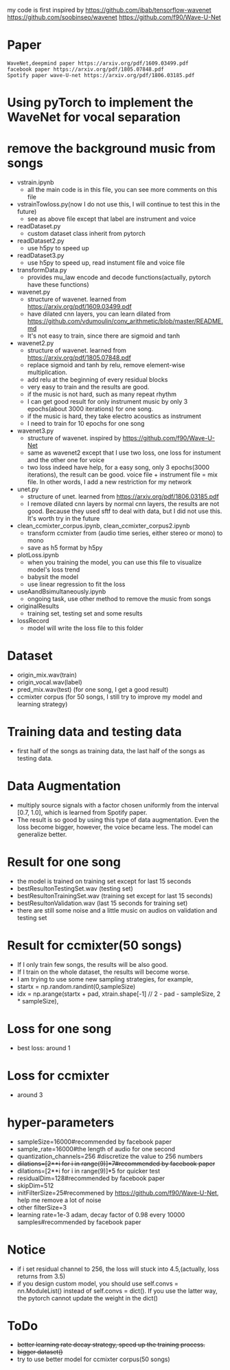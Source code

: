 my code is first inspired by
    https://github.com/ibab/tensorflow-wavenet
    https://github.com/soobinseo/wavenet
    https://github.com/f90/Wave-U-Net

# Paper
    WaveNet,deepmind paper https://arxiv.org/pdf/1609.03499.pdf
    facebook paper https://arxiv.org/pdf/1805.07848.pdf
    Spotify paper wave-U-net https://arxiv.org/pdf/1806.03185.pdf

# Using pyTorch to implement the WaveNet for vocal separation
# remove the background music from songs

  - vstrain.ipynb
     - all the main code is in this file, you can see more comments on this file
  - vstrainTowloss.py(now I do not use this, I will continue to test this in the future)
     - see as above file except that label are instrument and voice
  - readDataset.py
    - custom dataset class inherit from pytorch
  - readDataset2.py
    - use h5py to speed up
  - readDataset3.py
    - use h5py to speed up, read instument file and voice file
  - transformData.py 
    - provides mu_law encode and decode functions(actually, pytorch have these functions)
  - wavenet.py
    - structure of wavenet. learned from https://arxiv.org/pdf/1609.03499.pdf
    - have dilated cnn layers, you can learn dilated from    https://github.com/vdumoulin/conv_arithmetic/blob/master/README.md
    - It's not easy to train, since there are sigmoid and tanh
  - wavenet2.py
    - structure of wavenet. learned from https://arxiv.org/pdf/1805.07848.pdf
    - replace sigmoid and tanh by relu, remove element-wise multiplication.
    - add relu at the beginning of every residual blocks
    - very easy to train and the results are good. 
    - if the music is not hard, such as many repeat rhythm
    - I can get good result for only instrument music by only 3 epochs(about 3000 iterations) for one song.
    - if the music is hard, they take electro acoustics as instrument
    - I need to train for 10 epochs for one song
  - wavenet3.py
    - structure of wavenet. inspired by https://github.com/f90/Wave-U-Net
    - same as wavenet2 except that I use two loss, one loss for instument and the other one for voice
    - two loss indeed have help, for a easy song, only 3 epochs(3000 iterations), the result can be good. voice file + instrument file = mix file. In other words, I add a new restriction for my network 
  - unet.py
     - structure of unet. learned from https://arxiv.org/pdf/1806.03185.pdf
     - I remove dilated cnn layers by normal cnn layers, the results are not good. Because they used sftf to deal with data, but I did not use this. It's worth try in the future
  - clean_ccmixter_corpus.ipynb, clean_ccmixter_corpus2.ipynb
     - transform ccmixter from (audio time series, either stereo or mono) to mono
     - save as h5 format by h5py
  - plotLoss.ipynb
    - when you training the model, you can use this file to visualize model's loss trend 
    - babysit the model
    - use linear regression to fit the loss
  - useAandBsimultaneously.ipynb
    - ongoing task, use other method to remove the music from songs
  - originalResults
    - training set, testing set and some results 
 - lossRecord
   - model will write the loss file to this folder

# Dataset
 - origin_mix.wav(train)
 - origin_vocal.wav(label)
 - pred_mix.wav(test) (for one song, I get a good result)
 - ccmixter corpus (for 50 songs, I still try to improve my model and learning strategy)

# Training data and testing data
- first half of the songs as training data, the last half of the songs as testing data.

# Data Augmentation
- multiply source signals with a factor chosen uniformly from the interval [0.7, 1.0], which is learned from Spotify paper. 
- The result is so good by using this type of data augmentation. Even the loss become bigger, however, the voice became less. The model can generalize better.

# Result for one song
- the model is trained on training set except for last 15 seconds
- bestResultonTestingSet.wav (testing set)
- bestResultonTrainingSet.wav (training set except for last 15 seconds)
- bestResultonValidation.wav (last 15 seconds for training set)
- there are still some noise and a little music on audios on validation and testing set

# Result for ccmixter(50 songs)
- If I only train few songs, the results will be also good. 
- If I train on the whole dataset, the results will become worse. 
- I am trying to use some new sampling strategies, for example,
- startx = np.random.randint(0,sampleSize)
- idx = np.arange(startx + pad, xtrain.shape[-1] // 2 - pad - sampleSize, 2 * sampleSize), 

# Loss for one song
 - best loss: around 1

# Loss for ccmixter
 - around 3

# hyper-parameters
 - sampleSize=16000#recommended by facebook paper
 - sample_rate=16000#the length of audio for one second
 - quantization_channels=256 #discretize the value to 256 numbers
 - ~~dilations=[2**i for i in range(9)]*7#recommended by facebook paper~~
 - dilations=[2**i for i in range(9)]*5 for quicker test
 - residualDim=128#recommended by facebook paper
 - skipDim=512
 - initFilterSize=25#recommened by https://github.com/f90/Wave-U-Net, help me remove a lot of noise
 - other filterSize=3
 - learning rate=1e-3 adam, decay factor of 0.98 every 10000 samples#recommended by facebook paper
 
# Notice
 - if i set residual channel to 256, the loss will stuck into 4.5,(actually, loss returns from 3.5)
 - if you design custom model, you should use self.convs = nn.ModuleList() instead of self.convs = dict(). If you use the latter way, the pytorch cannot update the weight in the dict() 

# ToDo
 - ~~better learning rate decay strategy, speed up the training process.~~
 - ~~bigger dataset()~~
 - try to use better model for ccmixter corpus(50 songs)